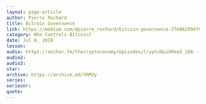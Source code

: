 ```yaml
---
layout: page-article
author: Pierre Rochard
title: Bitcoin Governance
link: https://medium.com/@pierre_rochard/bitcoin-governance-37e86299470f
category: Who Controls Bitcoin?
date: Jul 9, 2018
lesson: 
audio: https://anchor.fm/thecryptoconomy/episodes/CryptoQuikRead_108---Bitcoin-Governance-Pierre-Rochard-e2ndr8/a-a7d61b
audio2: 
audio3: 
star: 
archive: https://archive.md/SRM3y
series: 
seriesnr: 
quote: 
---
```

